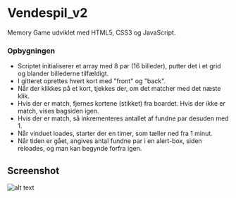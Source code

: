 # Vendespil_v2
Memory Game udviklet med HTML5, CSS3 og JavaScript.

### Opbygningen
- Scriptet initialiserer et array med 8 par (16 billeder), putter det i et grid og blander billederne tilfældigt.
- I gitteret oprettes hvert kort med "front" og "back".
- Når der klikkes på et kort, tjekkes der, om det matcher med det næste klik.
- Hvis der er match, fjernes kortene (stikket) fra boardet. Hvis der ikke er match, vises bagsiden igen.
- Hvis der er match, så inkrementeres antallet af fundne par desuden med 1.
- Når vinduet loades, starter der en timer, som tæller ned fra 1 minut.
- Når tiden er gået, angives antal fundne par i en alert-box, siden reloades, og man kan begynde forfra igen.

## Screenshot
![alt text](https://i.imgur.com/f8DKw5q.png)
